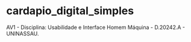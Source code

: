 # cardapio_digital_simples
AV1 - Disciplina: Usabilidade e Interface Homem Máquina - D.20242.A - UNINASSAU.
